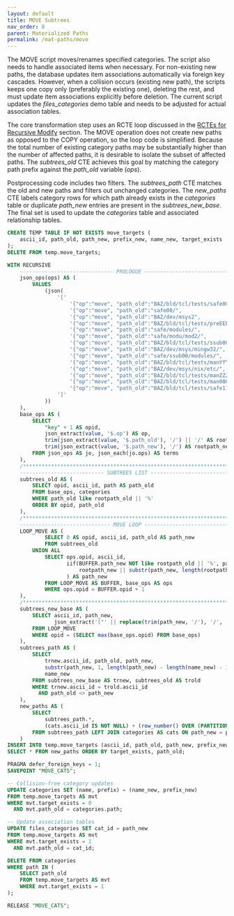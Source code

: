 ```yaml
---
layout: default
title: MOVE Subtrees
nav_order: 8
parent: Materialized Paths
permalink: /mat-paths/move
---
```


The MOVE script moves/renames specified categories. The script also needs to handle associated items when necessary. For non-existing new paths, the database updates item associations automatically via foreign key cascades. However, when a collision occurs (existing new path), the scripts keeps one copy only (preferably the existing one), deleting the rest, and must update item associations explicitly before deletion. The current script updates the *files_categories* demo table and needs to be adjusted for actual association tables.

The core transformation step uses an RCTE loop discussed in the [RCTEs for Recursive Modify](../patterns/rcte-modify) section. The MOVE operation does not create new paths as opposed to the COPY operation, so the loop code is simplified. Because the total number of existing category paths may be substantially higher than the number of affected paths, it is desirable to isolate the subset of affected paths. The *subtrees_old* CTE achieves this goal by matching the category path prefix against the *path_old* variable (*ops*).

Postprocessing code includes two filters. The *subtrees_path* CTE matches the old and new paths and filters out unchanged categories. The *new_paths* CTE labels category rows for which path already exists in the *categories* table or duplicate *path_new* entries are present in the *subtrees_new_base*. The final set is used to update the *categories* table and associated relationship tables.

~~~sql
CREATE TEMP TABLE IF NOT EXISTS move_targets (
    ascii_id, path_old, path_new, prefix_new, name_new, target_exists
);
DELETE FROM temp.move_targets;

WITH RECURSIVE
    ------------------------------ PROLOGUE ------------------------------
    json_ops(ops) AS (
        VALUES
            (json(
                '['                                                                                                  ||
                    '{"op":"move", "path_old":"BAZ/bld/tcl/tests/safe00/", "path_new":"safe00/"},'                   ||
                    '{"op":"move", "path_old":"safe00/",                   "path_new":"safe/"},'                     ||
                    '{"op":"move", "path_old":"BAZ/dev/msys2",             "path_new":"BAZ/dev/msys/"},'             ||
                    '{"op":"move", "path_old":"BAZ/bld/tcl/tests/preEEE/", "path_new":"preEEE/"},'                   ||
                    '{"op":"move", "path_old":"safe/modules/",             "path_new":"safe/modu/"},'                ||
                    '{"op":"move", "path_old":"safe/modu/mod2/",           "path_new":"safe/modu/mod3/"},'           ||
                    '{"op":"move", "path_old":"BAZ/bld/tcl/tests/ssub00/", "path_new":"safe/ssub00/"},'              ||
                    '{"op":"move", "path_old":"BAZ/dev/msys/mingw32/",     "path_new":"BAZ/dev/msys/nix/"},'         ||
                    '{"op":"move", "path_old":"safe/ssub00/modules/",      "path_new":"safe/modules/"},'             ||
                    '{"op":"move", "path_old":"BAZ/bld/tcl/tests/manYYY/", "path_new":"man000/"},'                   ||
                    '{"op":"move", "path_old":"BAZ/dev/msys/nix/etc/",     "path_new":"BAZ/dev/msys/nix/misc/"},'    ||
                    '{"op":"move", "path_old":"BAZ/bld/tcl/tests/manZZZ/", "path_new":"BAZ/bld/tcl/tests/man000/"},' ||
                    '{"op":"move", "path_old":"BAZ/bld/tcl/tests/man000/", "path_new":"man000/"},'                   ||
                    '{"op":"move", "path_old":"BAZ/bld/tcl/tests/safe11/", "path_new":"safe11/"}'                    ||
                ']'
            ))
    ),
    base_ops AS (
        SELECT
            "key" + 1 AS opid,
            json_extract(value, '$.op') AS op,
            trim(json_extract(value, '$.path_old'), '/') || '/' AS rootpath_old,
            trim(json_extract(value, '$.path_new'), '/') AS rootpath_new
        FROM json_ops AS jo, json_each(jo.ops) AS terms
    ),
    /********************************************************************/
    --------------------------- SUBTREES LIST ----------------------------
    subtrees_old AS (
        SELECT opid, ascii_id, path AS path_old
        FROM base_ops, categories
        WHERE path_old like rootpath_old || '%'
        ORDER BY opid, path_old
    ),
    /********************************************************************/
    ----------------------------- MOVE LOOP ------------------------------
    LOOP_MOVE AS (
            SELECT 0 AS opid, ascii_id, path_old AS path_new
            FROM subtrees_old
        UNION ALL
            SELECT ops.opid, ascii_id,
                   iif(BUFFER.path_new NOT like rootpath_old || '%', path_new,
                       rootpath_new || substr(path_new, length(rootpath_old))
                   ) AS path_new
            FROM LOOP_MOVE AS BUFFER, base_ops AS ops
            WHERE ops.opid = BUFFER.opid + 1
    ),
    /********************************************************************/
    subtrees_new_base AS (
        SELECT ascii_id, path_new,
               json_extract('["' || replace(trim(path_new, '/'), '/', '", "') || '"]', '$[#-1]') AS name_new
        FROM LOOP_MOVE
        WHERE opid = (SELECT max(base_ops.opid) FROM base_ops)
    ),
    subtrees_path AS (
        SELECT
            trnew.ascii_id, path_old, path_new,
            substr(path_new, 1, length(path_new) - length(name_new) - 1) AS prefix_new,
            name_new
        FROM subtrees_new_base AS trnew, subtrees_old AS trold
        WHERE trnew.ascii_id = trold.ascii_id
          AND path_old <> path_new
    ),
    new_paths AS (
        SELECT
            subtrees_path.*,
            (cats.ascii_id IS NOT NULL) + (row_number() OVER (PARTITION BY path_new) - 1) AS target_exists
        FROM subtrees_path LEFT JOIN categories AS cats ON path_new = path
    )
INSERT INTO temp.move_targets (ascii_id, path_old, path_new, prefix_new, name_new, target_exists)
SELECT * FROM new_paths ORDER BY target_exists, path_old;

PRAGMA defer_foreign_keys = 1;
SAVEPOINT "MOVE_CATS";

-- Collision-free category updates
UPDATE categories SET (name, prefix) = (name_new, prefix_new)
FROM temp.move_targets AS mvt
WHERE mvt.target_exists = 0
  AND mvt.path_old = categories.path;

-- Update association tables
UPDATE files_categories SET cat_id = path_new
FROM temp.move_targets AS mvt
WHERE mvt.target_exists = 1
  AND mvt.path_old = cat_id;

DELETE FROM categories
WHERE path IN (
    SELECT path_old
    FROM temp.move_targets AS mvt
    WHERE mvt.target_exists = 1
);

RELEASE "MOVE_CATS";
~~~
